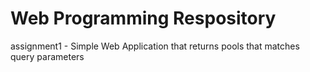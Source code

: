 # Web Programming Respository
assignment1 - Simple Web Application that returns pools that matches query parameters
